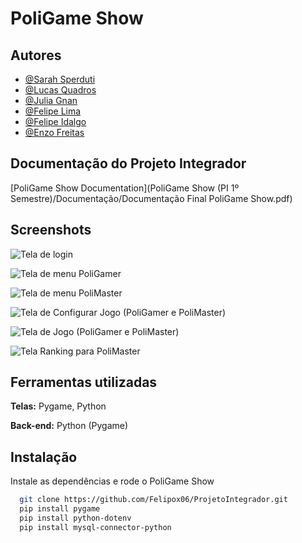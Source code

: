 
# PoliGame Show

## Autores

- [@Sarah Sperduti](https://github.com/0SarahSperduti)
- [@Lucas Quadros](https://github.com/Lucas-Quadros-das-Dores)
- [@Julia Gnan](https://github.com/gnan08)
- [@Felipe Lima](https://github.com/Felipox06)
- [@Felipe Idalgo](https://github.com/idalgo41)
- [@Enzo Freitas](https://github.com/vulgo-gonis)


## Documentação do Projeto Integrador

[PoliGame Show Documentation](PoliGame Show (PI 1º Semestre)/Documentação/Documentação Final PoliGame Show.pdf)


## Screenshots

![Tela de login](![image](https://github.com/user-attachments/assets/9e47b520-8f0b-4d77-a0e0-e93caffa547d))

![Tela de menu PoliGamer](![image](https://github.com/user-attachments/assets/aa79462a-58a7-4a3b-98f5-61dc9fddd493))

![Tela de menu PoliMaster](![image](https://github.com/user-attachments/assets/287f0e65-f467-41ff-9a3a-3b6610c4499f))

![Tela de Configurar Jogo (PoliGamer e PoliMaster)](![image](https://github.com/user-attachments/assets/168bf452-7ee0-4a54-8b00-f3f8c69790ec))

![Tela de Jogo (PoliGamer e PoliMaster)](![image](https://github.com/user-attachments/assets/171c0ae7-e909-4425-b200-611cc091f025))

![Tela Ranking para PoliMaster ](![image](https://github.com/user-attachments/assets/ce3abfd1-c893-4f1a-b296-68cf06ebb310))

## Ferramentas utilizadas

**Telas:** Pygame, Python

**Back-end:** Python (Pygame)

## Instalação

Instale as dependências e rode o PoliGame Show

```bash
  git clone https://github.com/Felipox06/ProjetoIntegrador.git
  pip install pygame
  pip install python-dotenv
  pip install mysql-connector-python
```
